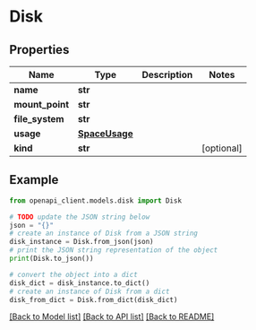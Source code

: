 # Disk


## Properties

Name | Type | Description | Notes
------------ | ------------- | ------------- | -------------
**name** | **str** |  | 
**mount_point** | **str** |  | 
**file_system** | **str** |  | 
**usage** | [**SpaceUsage**](SpaceUsage.md) |  | 
**kind** | **str** |  | [optional] 

## Example

```python
from openapi_client.models.disk import Disk

# TODO update the JSON string below
json = "{}"
# create an instance of Disk from a JSON string
disk_instance = Disk.from_json(json)
# print the JSON string representation of the object
print(Disk.to_json())

# convert the object into a dict
disk_dict = disk_instance.to_dict()
# create an instance of Disk from a dict
disk_from_dict = Disk.from_dict(disk_dict)
```
[[Back to Model list]](../README.md#documentation-for-models) [[Back to API list]](../README.md#documentation-for-api-endpoints) [[Back to README]](../README.md)


